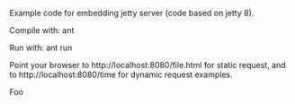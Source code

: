 Example code for embedding jetty server (code based on jetty 8).

Compile with:
        ant

Run with:
        ant run

Point your browser to http://localhost:8080/file.html for static request, and to http://localhost:8080/time for dynamic request examples.


Foo

